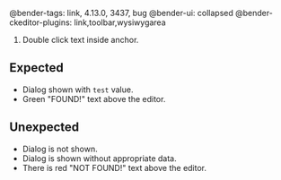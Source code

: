 @bender-tags: link, 4.13.0, 3437, bug
@bender-ui: collapsed
@bender-ckeditor-plugins: link,toolbar,wysiwygarea

1. Double click text inside anchor.

## Expected

* Dialog shown with `test` value.
* Green "FOUND!" text above the editor.

## Unexpected

* Dialog is not shown.
* Dialog is shown without appropriate data.
* There is red "NOT FOUND!" text above the editor.
